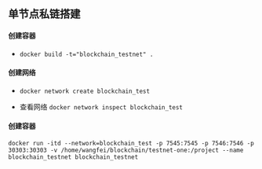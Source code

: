## 单节点私链搭建

#### 创建容器

- ``` docker build -t="blockchain_testnet" . ```

#### 创建网络

- ``` docker network create blockchain_test ```

- 查看网络 ``` docker network inspect blockchain_test ```

#### 创建容器

``` docker run -itd --network=blockchain_test -p 7545:7545 -p 7546:7546 -p 30303:30303 -v /home/wangfei/blockchain/testnet-one:/project --name blockchain_testnet blockchain_testnet ```



